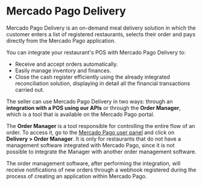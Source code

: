 # Mercado Pago Delivery

Mercado Pago Delivery is an on-demand meal delivery solution in which the customer enters a list of registered restaurants, selects their order and pays directly from the Mercado Pago application.

You can integrate your restaurant's POS with Mercado Pago Delivery to:

* Receive and accept orders automatically.
* Easily manage inventory and finances.
* Close the cash register efficiently using the already integrated reconciliation solution, displaying in detail all the financial transactions carried out.

The seller can use Mercado Pago Delivery in two ways: through an **integration with a POS using our APIs** or through the **Order Manager**, which is a tool that is available on the Mercado Pago portal.

The **Order Manager** is a tool responsible for controlling the entire flow of an order. To access it, go to the [Mercado Pago user panel](https://www.mercadopago[FAKER][URL][DOMAIN]/home) and click on **Delivery > Order Manager**. It is only for restaurants that do not have a management software integrated with Mercado Pago, since it is not possible to integrate the Manager with another order management software.

The order management software, after performing the integration, will receive notifications of new orders through a webhook registered during the process of creating an application within Mercado Pago.